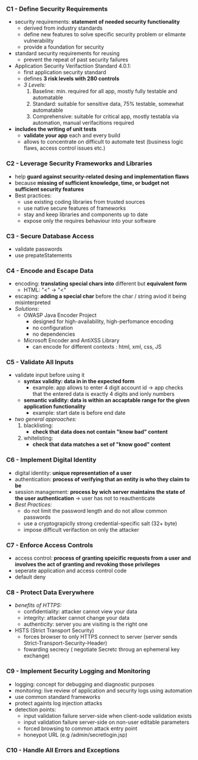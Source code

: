 ### C1 - Define Security Requirements 
- security requirements: __statement of needed security functionality__
	- derived from industry standards
	- define new features to solve specific security problem or elimante vulnerability
	- provide a foundation for security
- standard security requirements for reusing 
	- prevent the repeat of past security failures
- Application Security Verifactiion Standard 4.0.1:
	- first application security standard 
	- defines __3 risk levels with 280 controls__
	- _3 Levels:_
		1. Baseline: min. required for all app, mostly fully testable and automatable
		2. Standard: suitable for sensitive data, 75% testable, somewhat automatable
		3. Comprehensive: suitable for critical app, mostly testabla via automation, manual verifacitions required
- __includes the writing of unit tests__
	- __validate your app__ each and every build
	- allows to concentrate on difficult to automate test (business logic flaws, access control issues etc.)
### C2 - Leverage Security Frameworks and Libraries
- help __guard against security-related desing and implementation flaws__
- because __missing of sufficient knowledge, time, or budget not sufficient security features__
- Best practices:
	- use existing coding libraries from trusted sources 
	- use native secure features of frameworks
	- stay and keep libraries and components up to date
	- expose only the requires behaviour into your software
### C3 - Secure Database Access 
- validate passwords
- use prepateStatements
### C4 - Encode and Escape Data 
- encoding: __translating special chars into__ different but __equivalent form__
	- HTML: "<" -> "&lt;"
- escaping: __adding a special char__ before the char / string aviod it being misinterpreted
- _Solutions:_
	- OWASP Java Encoder Project
		- designed for high-availability, high-perfomance encoding
		- no configuration
		- no dependencies
	- Microsoft Encoder and AntiXSS Library
		- can encode for different contexts : html, xml, css, JS
### C5 - Validate All Inputs  
- validate input before using it
	- __syntax validity: data in in the expected form__ 
		- example: app allows to enter 4 digit account id -> app checks that the entered data is exactly 4 digits and ionly numbers
	- __semantic validity: data is within an accaptable range for the given application functionality__ 
		- example: start date is before end date
- _two general approaches:_
	1. blacklisting:
		- __check that data does not contain "know bad" content__
	2. whitelisting:
		- __check that data matches a set of "know good" content__
### C6 - Implement Digital Identity  
- digital identity: __unique representation of a user__
- authentication: __process of verifying that an entity is who they claim to be__
- session management: __process by wich server maintains the state of the user authentication__ -> user has not to reauthenticate
- _Best Practices:_
	- do not limit the password length and do not allow common passwords
	- use a cryptograpiclly strong credential-specific salt (32+ byte)
	- impose difficult verifaction on only the attacker
### C7 - Enforce Access Controls 
- access control: __process of granting speicific requests from a user__ __and involves the act of granting and revoking those privileges__
- seperate application and access control code
- default deny
### C8 - Protect Data Everywhere  
- _benefits of HTTPS:_
	- confidentiality: attacker cannot view your data
	- integrity: attacker cannot change your data
	- authenticity: server you are visiting is the right one
- HSTS (Strict Transport Security)
	- forces browser to only HTTPS connect to server (server sends Strict-Transport-Security-Header)
	- fowarding secrecy ( negotiate Secretc throug an ephemeral key exchange)
### C9 - Implement Security Logging and Monitoring
- logging: concept for debugging and diagnostic purposes
- monitoring: live review of application and security logs using automation
- use common standard frameworks
- protect againts log injection attacks
- detection points:
	- input validation failure server-side when client-sode validation exists
	- input validation failure server-side on non-user editable parameters
	- forced browsing to common attack entry point
	- honeypot URL (e.g /admin/secretlogin.jsp)
### C10 - Handle All Errors and Exceptions